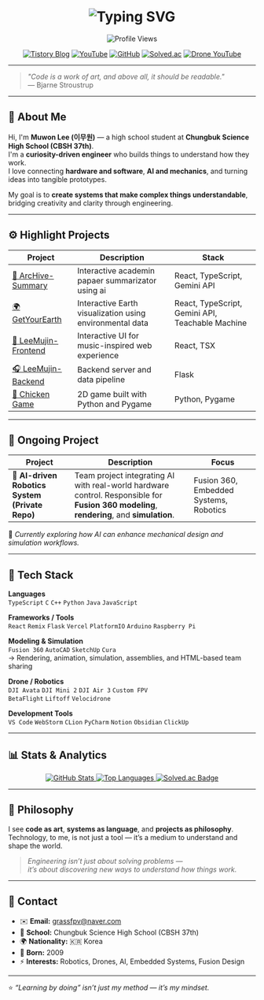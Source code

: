 <h1 align="center">
  <img src="https://readme-typing-svg.demolab.com?font=Fira+Code&pause=1200&color=00C4FF&center=true&vCenter=true&width=600&lines=Hello%2C+I'm+Muwon+Lee!;Curiosity-driven+Engineer+%26+Maker;Exploring+the+Bridge+Between+Hardware+and+Software" alt="Typing SVG" />
</h1>

<div align="center">
  <img src="https://komarev.com/ghpvc/?username=lmwmason&label=Profile+Views&color=blue&style=for-the-badge" alt="Profile Views"/>

  <p>
    <a href="https://happycoding1.tistory.com/" target="_blank"><img src="https://img.shields.io/badge/Blog-000000?style=for-the-badge&logo=tistory&logoColor=white" alt="Tistory Blog"></a>
    <a href="https://www.youtube.com/@GRASS_CODING" target="_blank"><img src="https://img.shields.io/badge/Youtube-FF0000?style=for-the-badge&logo=youtube&logoColor=white" alt="YouTube"></a>
    <a href="https://github.com/lmwmason" target="_blank"><img src="https://img.shields.io/badge/GitHub-181717?style=for-the-badge&logo=github&logoColor=white" alt="GitHub"></a>
    <a href="https://solved.ac/lmwmason" target="_blank"><img src="https://img.shields.io/badge/Solved-00BFFF?style=for-the-badge&logo=sololearn&logoColor=white" alt="Solved.ac"></a>
    <a href="https://www.youtube.com/@GrassFPV-drone" target="_blank"><img src="https://img.shields.io/badge/Drone_YouTube-FF0000?style=for-the-badge&logo=youtube&logoColor=white" alt="Drone YouTube"></a>
  </p>
</div>

---

> _"Code is a work of art, and above all, it should be readable."_  
> — Bjarne Stroustrup  

---

## 👋 About Me

Hi, I'm **Muwon Lee (이무원)** — a high school student at **Chungbuk Science High School (CBSH 37th)**.  
I'm a **curiosity-driven engineer** who builds things to understand how they work.  
I love connecting **hardware and software**, **AI and mechanics**, and turning ideas into tangible prototypes.

My goal is to **create systems that make complex things understandable**,  
bridging creativity and clarity through engineering.

---

## ⚙️ Highlight Projects

| Project | Description | Stack |
|----------|--------------|--------|
| [🥽 ArcHive-Summary](https://github.com/lmwmason/ArcHive-Summary) | Interactive academin papaer summarizator using ai | React, TypeScript, Gemini API |
| [🌍 GetYourEarth](https://github.com/lmwmason/GetYourEarth) | Interactive Earth visualization using environmental data | React, TypeScript, Gemini API, Teachable Machine |
| [🎵 LeeMujin-Frontend](https://github.com/lmwmason/LeeMujin-Frontend) | Interactive UI for music-inspired web experience | React, TSX |
| [🎧 LeeMujin-Backend](https://github.com/lmwmason/LeeMujin-backend) | Backend server and data pipeline | Flask |
| [🐔 Chicken Game](https://github.com/lmwmason/chicken_game) | 2D game built with Python and Pygame | Python, Pygame |

---

## 🚧 Ongoing Project

| Project | Description | Focus |
|----------|--------------|--------|
| 🤖 **AI-driven Robotics System (Private Repo)** | Team project integrating AI with real-world hardware control. Responsible for **Fusion 360 modeling**, **rendering**, and **simulation**. | Fusion 360, Embedded Systems, Robotics |

🎯 *Currently exploring how AI can enhance mechanical design and simulation workflows.*

---

## 🧠 Tech Stack

**Languages**  
`TypeScript` `C` `C++` `Python` `Java` `JavaScript`

**Frameworks / Tools**  
`React` `Remix` `Flask` `Vercel` `PlatformIO` `Arduino` `Raspberry Pi`

**Modeling & Simulation**  
`Fusion 360` `AutoCAD` `SketchUp` `Cura`  
→ Rendering, animation, simulation, assemblies, and HTML-based team sharing

**Drone / Robotics**  
`DJI Avata` `DJI Mini 2` `DJI Air 3` `Custom FPV`  
`BetaFlight` `Liftoff` `Velocidrone`

**Development Tools**  
`VS Code` `WebStorm` `CLion` `PyCharm` `Notion` `Obsidian` `ClickUp`

---

## 📊 Stats & Analytics

<div align="center">
  <a href="https://github.com/lmwmason">
    <img src="https://github-readme-stats.vercel.app/api?username=lmwmason&show_icons=true&theme=cobalt" alt="GitHub Stats">
  </a>
  <a href="https://github.com/lmwmason">
    <img src="https://github-readme-stats.vercel.app/api/top-langs/?username=lmwmason&layout=compact&theme=gruvbox" alt="Top Languages">
  </a>
  <a href="https://solved.ac/lmwmason">
    <img src="http://mazassumnida.wtf/api/generate_badge?boj=lmwmason" alt="Solved.ac Badge">
  </a>
</div>

---

## 💭 Philosophy

I see **code as art**, **systems as language**, and **projects as philosophy**.  
Technology, to me, is not just a tool — it’s a medium to understand and shape the world.

> _Engineering isn’t just about solving problems —  
> it’s about discovering new ways to understand how things work._

---

## 📇 Contact

- ✉️ **Email:** [grassfpv@naver.com](mailto:grassfpv@naver.com)  
- 🏫 **School:** Chungbuk Science High School (CBSH 37th)  
- 🌍 **Nationality:** 🇰🇷 Korea  
- 🎂 **Born:** 2009  
- ⚡ **Interests:** Robotics, Drones, AI, Embedded Systems, Fusion Design  

---

⭐️ *“Learning by doing” isn’t just my method — it’s my mindset.*
